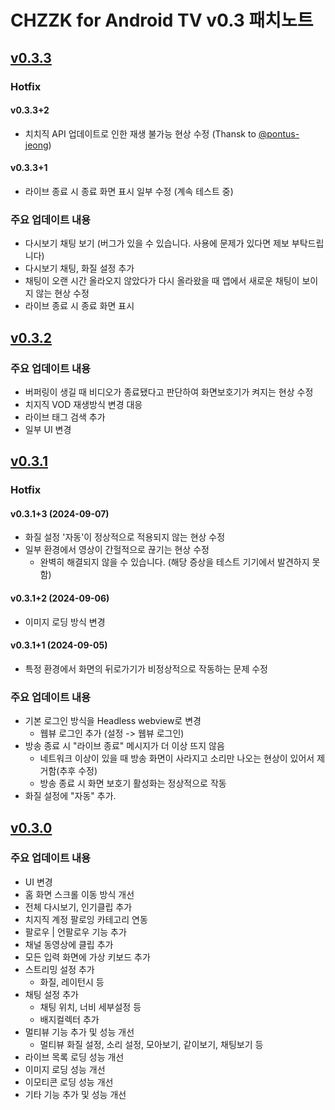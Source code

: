 # CHZZK for Android TV v0.3 패치노트

## [v0.3.3](https://github.com/Escaper-Park/unofficial_chzzk_android_tv/releases/tag/v0.3.3)
### Hotfix
#### v0.3.3+2
* 치치직 API 업데이트로 인한 재생 불가능 현상 수정 (Thansk to [@pontus-jeong](https://github.com/pontus-jeong))

#### v0.3.3+1
* 라이브 종료 시 종료 화면 표시 일부 수정 (계속 테스트 중)

### 주요 업데이트 내용
* 다시보기 채팅 보기 (버그가 있을 수 있습니다. 사용에 문제가 있다면 제보 부탁드립니다)
* 다시보기 채팅, 화질 설정 추가
* 채팅이 오랜 시간 올라오지 않았다가 다시 올라왔을 때 앱에서 새로운 채팅이 보이지 않는 현상 수정
* 라이브 종료 시 종료 화면 표시

## [v0.3.2](https://github.com/Escaper-Park/unofficial_chzzk_android_tv/releases/tag/v0.3.2)
### 주요 업데이트 내용
* 버퍼링이 생길 때 비디오가 종료됐다고 판단하여 화면보호기가 켜지는 현상 수정
* 치지직 VOD 재생방식 변경 대응
* 라이브 태그 검색 추가
* 일부 UI 변경

## [v0.3.1](https://github.com/Escaper-Park/unofficial_chzzk_android_tv/releases/tag/v0.3.1)
### Hotfix 
#### v0.3.1+3 (2024-09-07)
* 화질 설정 '자동'이 정상적으로 적용되지 않는 현상 수정 
* 일부 환경에서 영상이 간헐적으로 끊기는 현상 수정
    - 완벽히 해결되지 않을 수 있습니다. (해당 증상을 테스트 기기에서 발견하지 못함)

#### v0.3.1+2 (2024-09-06)
* 이미지 로딩 방식 변경

#### v0.3.1+1 (2024-09-05)
* 특정 환경에서 화면의 뒤로가기가 비정상적으로 작동하는 문제 수정 

### 주요 업데이트 내용
* 기본 로그인 방식을 Headless webview로 변경
    * 웹뷰 로그인 추가 (설정 -> 웹뷰 로그인)
* 방송 종료 시 "라이브 종료" 메시지가 더 이상 뜨지 않음
    * 네트워크 이상이 있을 때 방송 화면이 사라지고 소리만 나오는 현상이 있어서 제거함(추후 수정)
    * 방송 종료 시 화면 보호기 활성화는 정상적으로 작동
* 화질 설정에 "자동" 추가.


## [v0.3.0](https://github.com/Escaper-Park/unofficial_chzzk_android_tv/releases/tag/v0.3.0)
### 주요 업데이트 내용
* UI 변경
* 홈 화면 스크롤 이동 방식 개선
* 전체 다시보기, 인기클립 추가
* 치지직 계정 팔로잉 카테고리 연동
* 팔로우 | 언팔로우 기능 추가
* 채널 동영상에 클립 추가
* 모든 입력 화면에 가상 키보드 추가
* 스트리밍 설정 추가
    * 화질, 레이턴시 등
* 채팅 설정 추가
    * 채팅 위치, 너비 세부설정 등
    * 배지컬렉터 추가
* 멀티뷰 기능 추가 및 성능 개선
    * 멀티뷰 화질 설정, 소리 설정, 모아보기, 같이보기, 채팅보기 등
* 라이브 목록 로딩 성능 개선
* 이미지 로딩 성능 개선
* 이모티콘 로딩 성능 개선
* 기타 기능 추가 및 성능 개선

